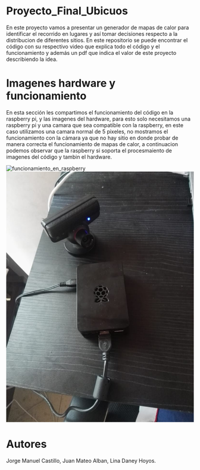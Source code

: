 # Proyecto_Final_Ubicuos

En este proyecto vamos a presentar un generador de mapas de calor para identificar el recorrido en lugares y así tomar decisiones respecto a la distribucion de diferentes sitios. En este repositorio se puede encontrar el código con su respectivo video que explica todo el código y el funcionamiento y además un pdf que indica el valor de este proyecto describiendo la idea.

# Imagenes hardware y funcionamiento

En esta sección les compartimos el funcionamiento del código en la raspberry pi, y las imagenes del hardware, para esto solo necesitamos una raspberry pi y una camara que sea compatible con la raspberry, en este caso utilizamos una camara normal de 5 pixeles, no mostramos el funcionamiento con la cámara ya que no hay sitio en donde probar de manera correcta el funcionamiento de mapas de calor, a continuacion podemos observar que la raspberry si soporta el procesmaiento de imagenes del código y tambin el hardware.

![funcionamiento_en_raspberry](funcionamiento_en_raspberry.gif)
![Hardware](hardware.jpeg)

# Autores
Jorge Manuel Castillo, Juan Mateo Alban, Lina Daney Hoyos.
